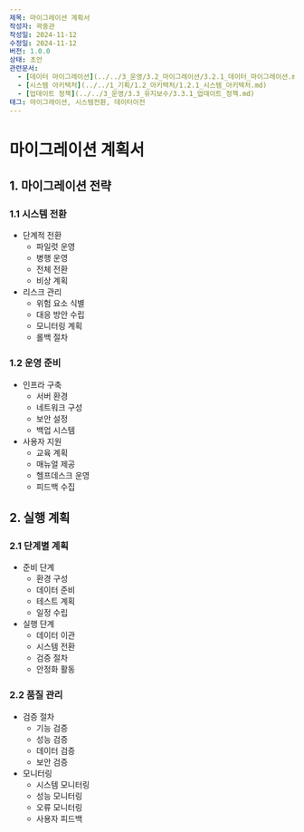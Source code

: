 ```yaml
---
제목: 마이그레이션 계획서
작성자: 곽중관
작성일: 2024-11-12
수정일: 2024-11-12
버전: 1.0.0
상태: 초안
관련문서:
  - [데이터 마이그레이션](../../3_운영/3.2_마이그레이션/3.2.1_데이터_마이그레이션.md)
  - [시스템 아키텍처](../../1_기획/1.2_아키텍처/1.2.1_시스템_아키텍처.md)
  - [업데이트 정책](../../3_운영/3.3_유지보수/3.3.1_업데이트_정책.md)
태그: 마이그레이션, 시스템전환, 데이터이전
---
```


# 마이그레이션 계획서

## 1. 마이그레이션 전략

### 1.1 시스템 전환
- 단계적 전환
  - 파일럿 운영
  - 병행 운영
  - 전체 전환
  - 비상 계획
- 리스크 관리
  - 위험 요소 식별
  - 대응 방안 수립
  - 모니터링 계획
  - 롤백 절차

### 1.2 운영 준비
- 인프라 구축
  - 서버 환경
  - 네트워크 구성
  - 보안 설정
  - 백업 시스템
- 사용자 지원
  - 교육 계획
  - 매뉴얼 제공
  - 헬프데스크 운영
  - 피드백 수집

## 2. 실행 계획

### 2.1 단계별 계획
- 준비 단계
  - 환경 구성
  - 데이터 준비
  - 테스트 계획
  - 일정 수립
- 실행 단계
  - 데이터 이관
  - 시스템 전환
  - 검증 절차
  - 안정화 활동

### 2.2 품질 관리
- 검증 절차
  - 기능 검증
  - 성능 검증
  - 데이터 검증
  - 보안 검증
- 모니터링
  - 시스템 모니터링
  - 성능 모니터링
  - 오류 모니터링
  - 사용자 피드백